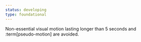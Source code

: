 ```yaml
---
status: developing
type: foundational
---
```


Non-essential visual motion lasting longer than 5 seconds and :term[pseudo-motion] are avoided.
